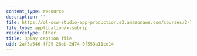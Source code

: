 ```yaml
---
content_type: resource
description: ''
file: https://ol-ocw-studio-app-production.s3.amazonaws.com/courses/2-71-optics-spring-2009/2af3a546ff2928bb2d740f553a11ce14_jKHejk45Sg.srt
file_type: application/x-subrip
resourcetype: Other
title: 3play caption file
uid: 2af3a546-ff29-28bb-2d74-0f553a11ce14
---
```


